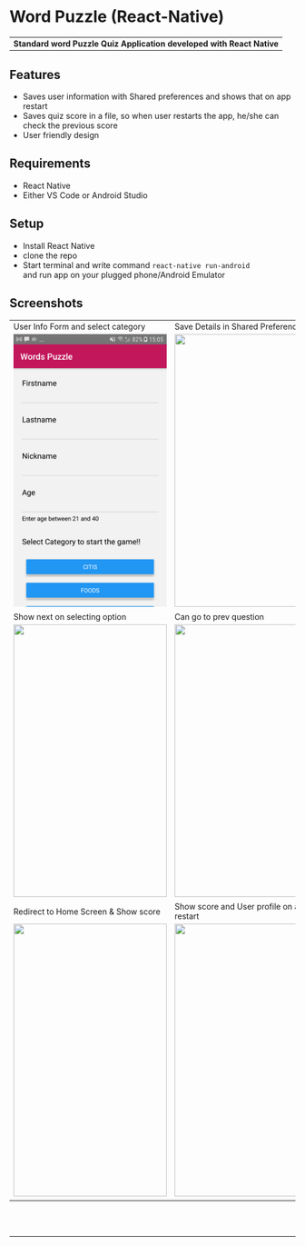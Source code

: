 # Word Puzzle (React-Native)

<table>
<tr>
<td>
<strong>Standard word Puzzle Quiz Application developed with React Native</strong>
</td>
</tr>
</table>


## Features

* Saves user information with Shared preferences and shows that on app restart
* Saves quiz score in a file, so when user restarts the app, he/she can check the previous score
* User friendly design

## Requirements

- React Native
- Either VS Code or Android Studio

## Setup 

- Install React Native
- clone the repo 
- Start terminal and write command  <code>react-native run-android </code>and run app on your plugged phone/Android Emulator

## Screenshots

<table>
  <tr>
    <td>User Info Form and select category</td>
    <td>Save Details in Shared Preferences</td>
    <td>Quiz question</td>
  </tr>
  <tr>
    <td valign="top"><img src="screenshots/USER_INFO_HOME_SCREEN.PNG" width=270 height=480></td>
    <td valing="top"><img src="screenshots/savedetails.jpg" width=270 height=480></td>
    <td valing="top"><img src="screenshots/q1.jpg" width=270 height=480></td>
  </tr>
  <tr>
    <td>Show next on selecting option</td>
    <td>Can go to prev question</td>
    <td>Show end on last question</td>
  </tr>
  <tr>
    <td valign="top"><img src="screenshots/q1next.jpg" width=270 height=480></td>
    <td valign="top"><img src="screenshots/prevques.jpg" width=270 height=480></td>
    <td valign="top"><img src="screenshots/end.jpg" width=270 height=480></td>
  </tr>
  <tr>
    <td>Redirect to Home Screen & Show score</td>
    <td>Show score and User profile on app restart</td>
  </tr>
  <tr>
    <td valign="top"><img src="screenshots/score.jpg" width=270 height=480></td>
    <td valign="top"><img src="screenshots/score.jpg" width=270 height=480></td>
  </tr>
 </table>

 <br>
<br>
<hr>
